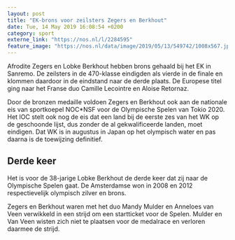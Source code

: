```yaml
---
layout: post
title: "EK-brons voor zeilsters Zegers en Berkhout"
date: Tue, 14 May 2019 16:08:54 +0200
category: sport
externe_link: "https://nos.nl/l/2284595"
feature_image: "https://nos.nl/data/image/2019/05/13/549742/1008x567.jpg"
---
```


<p>Afrodite Zegers en Lobke Berkhout hebben brons gehaald bij het EK in Sanremo. De zeilsters in de 470-klasse eindigden als vierde in de finale en klommen daardoor in de eindstand naar de derde plaats. De Europese titel ging naar het Franse duo Camille Lecointre en Aloise Retornaz.</p>
<p>Door de bronzen medaille voldoen Zegers en Berkhout ook aan de nationale eis van sportkoepel NOC*NSF voor de Olympische Spelen van Tokio 2020. Het IOC stelt ook nog de eis dat een land bij de eerste zes van het WK op de geschoonde lijst, dus zonder de al gekwalificeerde landen, moet eindigen. Dat WK is in augustus in Japan op het olympisch water en pas daarna is de toewijzing definitief.</p>
<h2>Derde keer</h2>
<p>Het is voor de 38-jarige Lobke Berkhout de derde keer dat zij naar de Olympische Spelen gaat. De Amsterdamse won in 2008 en 2012 respectievelijk olympisch zilver en brons.</p>
<p>Zegers en Berkhout waren met het duo Mandy Mulder en Anneloes van Veen verwikkeld in een strijd om een startticket voor de Spelen. Mulder en Van Veen wisten zich niet te plaatsen voor de medalrace en verloren daarmee de strijd.</p>
